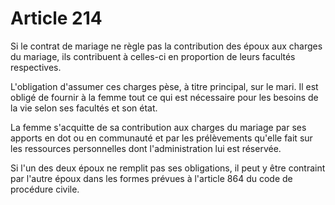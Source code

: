 # Article 214

<p>Si le contrat de mariage ne règle pas la contribution des époux aux charges du mariage, ils contribuent à celles-ci en proportion de leurs facultés respectives.</p><p>L'obligation d'assumer ces charges pèse, à titre principal, sur le mari. Il est obligé de fournir à la femme tout ce qui est nécessaire pour les besoins de la vie selon ses facultés et son état.</p><p>La femme s'acquitte de sa contribution aux charges du mariage par ses apports en dot ou en communauté et par les prélèvements qu'elle fait sur les ressources personnelles dont l'administration lui est réservée.</p><p>Si l'un des deux époux ne remplit pas ses obligations, il peut y être contraint par l'autre époux dans les formes prévues à l'article 864 du code de procédure civile.</p>